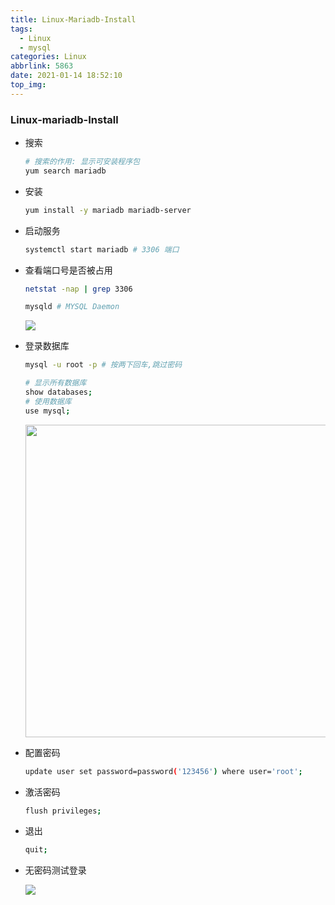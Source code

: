 ```yaml
---
title: Linux-Mariadb-Install
tags:
  - Linux
  - mysql
categories: Linux
abbrlink: 5863
date: 2021-01-14 18:52:10
top_img:
---
```


###   Linux-mariadb-Install

+ 搜索

  ```bash
  # 搜索的作用: 显示可安装程序包
  yum search mariadb
  ```

+ 安装

  ```bash
  yum install -y mariadb mariadb-server
  ```

+ 启动服务

  ```bash
  systemctl start mariadb # 3306 端口
  ```

+ 查看端口号是否被占用

  ```bash
  netstat -nap | grep 3306
  
  mysqld # MYSQL Daemon
  ```

  <img src="https://gitee.com/wang_hong_bin/repo-bin/raw/master/netstat.png">

+ 登录数据库

  ```bash
  mysql -u root -p # 按两下回车,跳过密码
  
  # 显示所有数据库
  show databases;
  # 使用数据库
  use mysql;
  ```

  <img src="https://gitee.com/wang_hong_bin/repo-bin/raw/master/finishMysql.png" width="500">

+ 配置密码

  ```bash
  update user set password=password('123456') where user='root';
  ```

+ 激活密码

  ```bash
  flush privileges;
  ```

+ 退出

  ```bash
  quit;
  ```

+ 无密码测试登录

  <img src="https://gitee.com/wang_hong_bin/repo-bin/raw/master/configpassword.png">